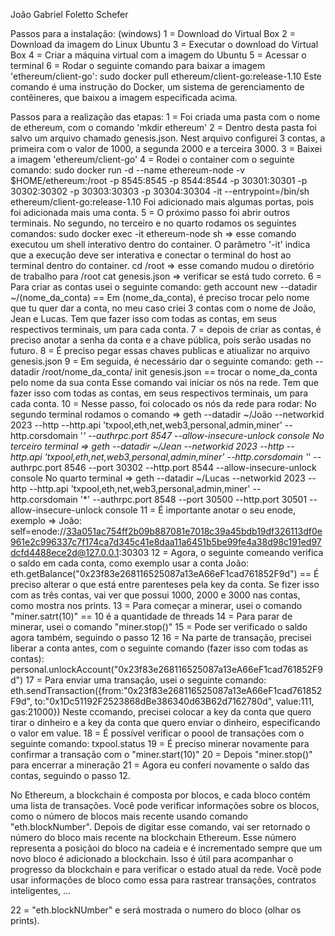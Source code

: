 João Gabriel Foletto Schefer


Passos para a instalação: (windows)
1 = Download do Virtual Box
2 = Download da imagem do Linux Ubuntu
3 = Executar o download do Virtual Box
4 = Criar a máquina virtual com a imagem do Ubuntu
5 = Acessar o terminal
6 = Rodar o seguinte comando para baixar a imagem 'ethereum/client-go':
	sudo docker pull ethereum/client-go:release-1.10
    Este comando é uma instrução do Docker, um sistema de gerenciamento de contêineres, que baixou a imagem especificada acima.
    
    
Passos para a realização das etapas:
1 = Foi criada uma pasta com o nome de ethereum, com o comando 'mkdir ethereum'
2 = Dentro desta pasta foi salvo um arquivo chamado genesis.json. Nest arquivo configurei 3 contas, a primeira com o valor de 1000, a segunda 2000 e a terceira 3000.
3 = Baixei a imagem 'ethereum/client-go'
4 = Rodei o container com o seguinte comando:
	sudo docker run -d --name ethereum-node -v $HOME/ethereum:/root -p 8545:8545 -p 8544:8544 -p 30301:30301 -p 30302:30302 -p 30303:30303 -p 30304:30304 -it --entrypoint=/bin/sh ethereum/client-go:release-1.10
    Foi adicionado mais algumas portas, pois foi adicionada mais uma conta.
5 = O próximo passo foi abrir outros terminais. No segundo, no terceiro e no quarto rodamos os seguintes comandos:
	sudo docker exec -it ethereum-node sh => esse comando executou um shell interativo dentro do container. O parâmetro '-it' indica que a execução deve ser interativa e conectar o terminal do host ao terminal dentro do container.
	cd /root => esse comando mudou o diretório de trabalho para /root
	cat genesis.json => verificar se está tudo correto.
6 = Para criar as contas usei o seguinte comando:
	geth account new --datadir ~/(nome_da_conta) == Em (nome_da_conta), é preciso trocar pelo nome que tu quer dar a conta, no meu caso criei 3 contas com o nome de João, Jean e Lucas. Tem que fazer isso com todas as contas, em seus respectivos terminais, um para cada conta.
7 =  depois de criar as contas, é preciso anotar a senha da conta e a chave pública, pois serão usadas no futuro.
8 = É preciso pegar essas chaves publicas e atiualizar no arquivo genesis.json
9 = Em seguida, é necessário dar o seguinte comando:
	geth --datadir /root/nome_da_conta/ init genesis.json == trocar o nome_da_conta pelo nome da sua conta
    Esse comando vai iniciar os nós na rede. Tem que fazer isso com todas as contas, em seus respectivos terminais, um para cada conta.
10 = Nesse passo, foi colocado os nós da rede para rodar:
	No segundo terminal rodamos o comando => geth --datadir ~/João --networkid 2023 --http --http.api 'txpool,eth,net,web3,personal,admin,miner' --http.corsdomain '*' --authrpc.port 8547 --allow-insecure-unlock console
	No terceiro terminal => geth --datadir ~/Jean --networkid 2023 --http --http.api 'txpool,eth,net,web3,personal,admin,miner' --http.corsdomain '*' --authrpc.port 8546 --port 30302 --http.port 8544 --allow-insecure-unlock console
	No quarto terminal => geth --datadir ~/Lucas --networkid 2023 --http --http.api 'txpool,eth,net,web3,personal,admin,miner' --http.corsdomain '*' --authrpc.port 8548 --port 30500 --http.port 30501 --allow-insecure-unlock console
11 = É importante anotar o seu enode, exemplo => João: 
	self=enode://33a051ac754ff2b09b887081e7018c39a45bdb19df326113df0e961e2c996337c7f174ca7d345c41e8daa11a6451b5be99fe4a38d98c191ed97dcfd4488ece2d@127.0.0.1:30303
12 = Agora, o seguinte comeando verifica o saldo em cada conta, como exemplo usar a conta João:
	eth.getBalance("0x23f83e268116525087a13eA66eF1cad761852F9d") == É preciso alterar o que está entre parenteses pela key da conta. Se fizer isso com as três contas, vai ver que possui 1000, 2000 e 3000 nas contas, como mostra nos prints.
13 = Para começar a minerar, usei o comando "miner.satrt(10)" == 10 é a quantidade de threads
14 = Para parar de minerar, usei o comando "miner.stop()"
15 = Pode ser verificado o saldo agora também, seguindo o passo 12
16 = Na parte de transação, precisei liberar a conta antes, com o seguinte comando (fazer isso com todas as contas):
	personal.unlockAccount("0x23f83e268116525087a13eA66eF1cad761852F9d")
17 = Para enviar uma transação, usei o seguinte comando:
	eth.sendTransaction({from:"0x23f83e268116525087a13eA66eF1cad761852F9d", to:"0x1Dc51192F2523868dBe386340d63B62d7162780d", value:111, gas:21000})
	Neste ccomando, precisei colocar a key da conta que quero tirar o dinheiro e a key da conta que quero enviar o dinheiro, especificando o valor em value.
18 = É possível verificar o poool de transações com o seguinte comando:
	txpool.status
19 = É preciso minerar novamente para confirmar a transação com o "miner.start(10)"
20 = Depois "miner.stop()" para encerrar a mineração
21 = Agora eu conferi novamente o saldo das contas, seguindo o passo 12.

No Ethereum, a blockchain é composta por blocos, e cada bloco contém uma lista de transações. Você pode verificar informações sobre os blocos, como o número de blocos mais recente usando comando "eth.blockNumber". Depois de digitar esse comando, vai ser retornado o número do bloco mais recente na blockchain Ethereum. Esse número representa a posiçãoi do bloco na cadeia e é incrementado sempre que um novo bloco é adicionado a blockchain. Isso é útil para acompanhar o progresso da blockchain e para verificar o estado atual da rede. Você pode usar informações de bloco como essa para rastrear transações, contratos inteligentes, ...

22 = "eth.blockNUmber" e será mostrada o numero do bloco (olhar os prints).
